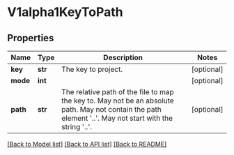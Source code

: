 # V1alpha1KeyToPath

## Properties
Name | Type | Description | Notes
------------ | ------------- | ------------- | -------------
**key** | **str** | The key to project. | [optional] 
**mode** | **int** |  | [optional] 
**path** | **str** | The relative path of the file to map the key to. May not be an absolute path. May not contain the path element &#39;..&#39;. May not start with the string &#39;..&#39;. | [optional] 

[[Back to Model list]](../README.md#documentation-for-models) [[Back to API list]](../README.md#documentation-for-api-endpoints) [[Back to README]](../README.md)


